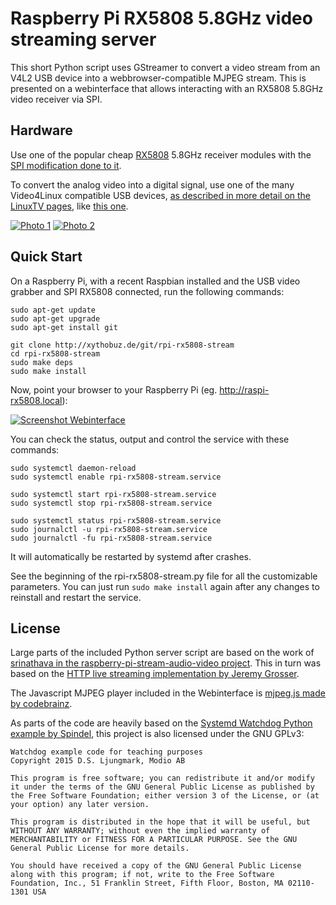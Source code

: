 # Raspberry Pi RX5808 5.8GHz video streaming server

This short Python script uses GStreamer to convert a video stream from an V4L2 USB device into a webbrowser-compatible MJPEG stream. This is presented on a webinterface that allows interacting with an RX5808 5.8GHz video receiver via SPI.

## Hardware

Use one of the popular cheap [RX5808](https://www.banggood.com/FPV-5_8G-Wireless-Audio-Video-Receiving-Module-RX5808-p-84775.html) 5.8GHz receiver modules with the [SPI modification done to it](https://github.com/sheaivey/rx5808-pro-diversity/blob/develop/docs/rx5808-spi-mod.md).

To convert the analog video into a digital signal, use one of the many Video4Linux compatible USB devices, [as described in more detail on the LinuxTV pages](https://linuxtv.org/wiki/index.php/Easycap), like [this one](https://www.banggood.com/DC5V-USB-Video-Capture-Card-TV-Tuner-LED-VCR-DVD-Audio-Adapter-Converter-p-1082298.html?rmmds=search).

[![Photo 1](https://i.imgur.com/vvMfBAB.jpg)](https://i.imgur.com/vx5ThJN.jpg)
[![Photo 2](https://i.imgur.com/Ipt6x3k.jpg)](https://i.imgur.com/8iMUOLR.jpg)

## Quick Start

On a Raspberry Pi, with a recent Raspbian installed and the USB video grabber and SPI RX5808 connected, run the following commands:

    sudo apt-get update
    sudo apt-get upgrade
    sudo apt-get install git

    git clone http://xythobuz.de/git/rpi-rx5808-stream
    cd rpi-rx5808-stream
    sudo make deps
    sudo make install

Now, point your browser to your Raspberry Pi (eg. http://raspi-rx5808.local):

[![Screenshot Webinterface](https://i.imgur.com/Onb9Mz6.png)](https://i.imgur.com/ELHhqCN.jpg)

You can check the status, output and control the service with these commands:

    sudo systemctl daemon-reload
    sudo systemctl enable rpi-rx5808-stream.service

    sudo systemctl start rpi-rx5808-stream.service
    sudo systemctl stop rpi-rx5808-stream.service

    sudo systemctl status rpi-rx5808-stream.service
    sudo journalctl -u rpi-rx5808-stream.service
    sudo journalctl -fu rpi-rx5808-stream.service

It will automatically be restarted by systemd after crashes.

See the beginning of the rpi-rx5808-stream.py file for all the customizable parameters. You can just run `sudo make install` again after any changes to reinstall and restart the service.

## License

Large parts of the included Python server script are based on the work of [srinathava in the raspberry-pi-stream-audio-video project](https://github.com/srinathava/raspberry-pi-stream-audio-video). This in turn was based on the [HTTP live streaming implementation by Jeremy Grosser](http://synack.me/blog/implementing-http-live-streaming).

The Javascript MJPEG player included in the Webinterface is [mjpeg.js made by codebrainz](https://gist.github.com/codebrainz/eeeeead894e8bdff059b).

As parts of the code are heavily based on the [Systemd Watchdog Python example by Spindel](https://gist.github.com/Spindel/1d07533ef94a4589d348), this project is also licensed under the GNU GPLv3:

    Watchdog example code for teaching purposes
    Copyright 2015 D.S. Ljungmark, Modio AB

    This program is free software; you can redistribute it and/or modify it under the terms of the GNU General Public License as published by the Free Software Foundation; either version 3 of the License, or (at your option) any later version.

    This program is distributed in the hope that it will be useful, but WITHOUT ANY WARRANTY; without even the implied warranty of MERCHANTABILITY or FITNESS FOR A PARTICULAR PURPOSE. See the GNU General Public License for more details.

    You should have received a copy of the GNU General Public License along with this program; if not, write to the Free Software Foundation, Inc., 51 Franklin Street, Fifth Floor, Boston, MA 02110-1301 USA

